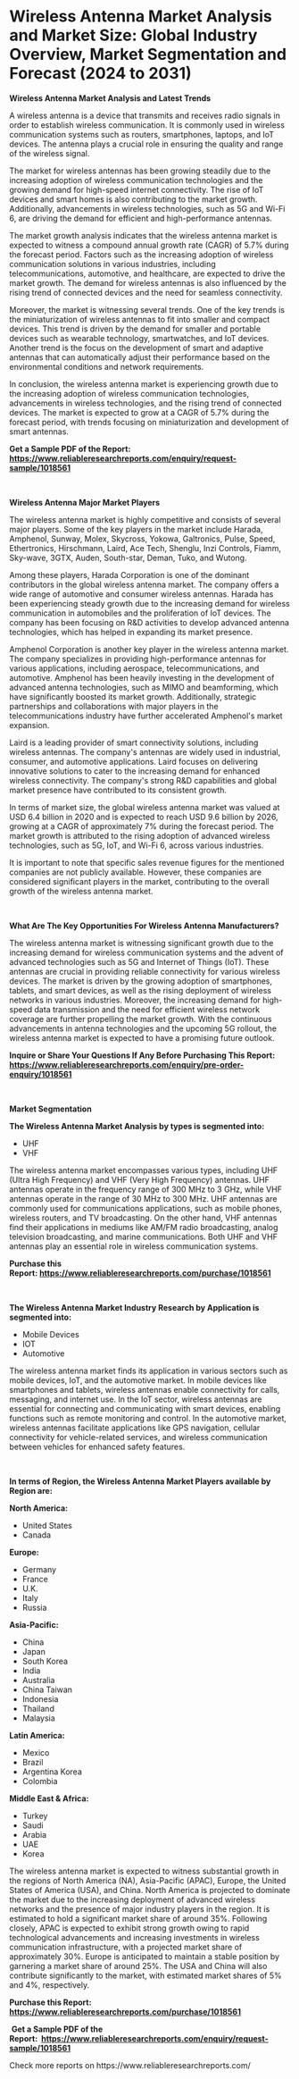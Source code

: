 <p><h1>Wireless Antenna Market Analysis and Market Size: Global Industry Overview, Market Segmentation and Forecast (2024 to 2031)</h1></p><p><strong>Wireless Antenna Market Analysis and Latest Trends</strong></p>
<p><p>A wireless antenna is a device that transmits and receives radio signals in order to establish wireless communication. It is commonly used in wireless communication systems such as routers, smartphones, laptops, and IoT devices. The antenna plays a crucial role in ensuring the quality and range of the wireless signal.</p><p>The market for wireless antennas has been growing steadily due to the increasing adoption of wireless communication technologies and the growing demand for high-speed internet connectivity. The rise of IoT devices and smart homes is also contributing to the market growth. Additionally, advancements in wireless technologies, such as 5G and Wi-Fi 6, are driving the demand for efficient and high-performance antennas.</p><p>The market growth analysis indicates that the wireless antenna market is expected to witness a compound annual growth rate (CAGR) of 5.7% during the forecast period. Factors such as the increasing adoption of wireless communication solutions in various industries, including telecommunications, automotive, and healthcare, are expected to drive the market growth. The demand for wireless antennas is also influenced by the rising trend of connected devices and the need for seamless connectivity.</p><p>Moreover, the market is witnessing several trends. One of the key trends is the miniaturization of wireless antennas to fit into smaller and compact devices. This trend is driven by the demand for smaller and portable devices such as wearable technology, smartwatches, and IoT devices. Another trend is the focus on the development of smart and adaptive antennas that can automatically adjust their performance based on the environmental conditions and network requirements.</p><p>In conclusion, the wireless antenna market is experiencing growth due to the increasing adoption of wireless communication technologies, advancements in wireless technologies, and the rising trend of connected devices. The market is expected to grow at a CAGR of 5.7% during the forecast period, with trends focusing on miniaturization and development of smart antennas.</p></p>
<p><strong>Get a Sample PDF of the Report:&nbsp; <a href="https://www.reliableresearchreports.com/enquiry/request-sample/1018561">https://www.reliableresearchreports.com/enquiry/request-sample/1018561</a></strong></p>
<p>&nbsp;</p>
<p><strong>Wireless Antenna Major Market Players</strong></p>
<p><p>The wireless antenna market is highly competitive and consists of several major players. Some of the key players in the market include Harada, Amphenol, Sunway, Molex, Skycross, Yokowa, Galtronics, Pulse, Speed, Ethertronics, Hirschmann, Laird, Ace Tech, Shenglu, Inzi Controls, Fiamm, Sky-wave, 3GTX, Auden, South-star, Deman, Tuko, and Wutong.</p><p>Among these players, Harada Corporation is one of the dominant contributors in the global wireless antenna market. The company offers a wide range of automotive and consumer wireless antennas. Harada has been experiencing steady growth due to the increasing demand for wireless communication in automobiles and the proliferation of IoT devices. The company has been focusing on R&D activities to develop advanced antenna technologies, which has helped in expanding its market presence.</p><p>Amphenol Corporation is another key player in the wireless antenna market. The company specializes in providing high-performance antennas for various applications, including aerospace, telecommunications, and automotive. Amphenol has been heavily investing in the development of advanced antenna technologies, such as MIMO and beamforming, which have significantly boosted its market growth. Additionally, strategic partnerships and collaborations with major players in the telecommunications industry have further accelerated Amphenol's market expansion.</p><p>Laird is a leading provider of smart connectivity solutions, including wireless antennas. The company's antennas are widely used in industrial, consumer, and automotive applications. Laird focuses on delivering innovative solutions to cater to the increasing demand for enhanced wireless connectivity. The company's strong R&D capabilities and global market presence have contributed to its consistent growth.</p><p>In terms of market size, the global wireless antenna market was valued at USD 6.4 billion in 2020 and is expected to reach USD 9.6 billion by 2026, growing at a CAGR of approximately 7% during the forecast period. The market growth is attributed to the rising adoption of advanced wireless technologies, such as 5G, IoT, and Wi-Fi 6, across various industries.</p><p>It is important to note that specific sales revenue figures for the mentioned companies are not publicly available. However, these companies are considered significant players in the market, contributing to the overall growth of the wireless antenna market.</p></p>
<p>&nbsp;</p>
<p><strong>What Are The Key Opportunities For Wireless Antenna Manufacturers?</strong></p>
<p><p>The wireless antenna market is witnessing significant growth due to the increasing demand for wireless communication systems and the advent of advanced technologies such as 5G and Internet of Things (IoT). These antennas are crucial in providing reliable connectivity for various wireless devices. The market is driven by the growing adoption of smartphones, tablets, and smart devices, as well as the rising deployment of wireless networks in various industries. Moreover, the increasing demand for high-speed data transmission and the need for efficient wireless network coverage are further propelling the market growth. With the continuous advancements in antenna technologies and the upcoming 5G rollout, the wireless antenna market is expected to have a promising future outlook.</p></p>
<p><strong>Inquire or Share Your Questions If Any Before Purchasing This Report: <a href="https://www.reliableresearchreports.com/enquiry/pre-order-enquiry/1018561">https://www.reliableresearchreports.com/enquiry/pre-order-enquiry/1018561</a></strong></p>
<p>&nbsp;</p>
<p><strong>Market Segmentation</strong></p>
<p><strong>The Wireless Antenna Market Analysis by types is segmented into:</strong></p>
<p><ul><li>UHF</li><li>VHF</li></ul></p>
<p><p>The wireless antenna market encompasses various types, including UHF (Ultra High Frequency) and VHF (Very High Frequency) antennas. UHF antennas operate in the frequency range of 300 MHz to 3 GHz, while VHF antennas operate in the range of 30 MHz to 300 MHz. UHF antennas are commonly used for communications applications, such as mobile phones, wireless routers, and TV broadcasting. On the other hand, VHF antennas find their applications in mediums like AM/FM radio broadcasting, analog television broadcasting, and marine communications. Both UHF and VHF antennas play an essential role in wireless communication systems.</p></p>
<p><strong>Purchase this Report:&nbsp;<a href="https://www.reliableresearchreports.com/purchase/1018561">https://www.reliableresearchreports.com/purchase/1018561</a></strong></p>
<p>&nbsp;</p>
<p><strong>The Wireless Antenna Market Industry Research by Application is segmented into:</strong></p>
<p><ul><li>Mobile Devices</li><li>IOT</li><li>Automotive</li></ul></p>
<p><p>The wireless antenna market finds its application in various sectors such as mobile devices, IoT, and the automotive market. In mobile devices like smartphones and tablets, wireless antennas enable connectivity for calls, messaging, and internet use. In the IoT sector, wireless antennas are essential for connecting and communicating with smart devices, enabling functions such as remote monitoring and control. In the automotive market, wireless antennas facilitate applications like GPS navigation, cellular connectivity for vehicle-related services, and wireless communication between vehicles for enhanced safety features.</p></p>
<p>&nbsp;</p>
<p><strong>In terms of Region, the Wireless Antenna Market Players available by Region are:</strong></p>
<p>
    <p> <strong> North America: </strong>
        <ul>
            <li>United States</li>
            <li>Canada</li>
        </ul>
        </p> 
    <p> <strong> Europe: </strong>
        <ul>
            <li>Germany</li>
            <li>France</li>
            <li>U.K.</li>
            <li>Italy</li>
            <li>Russia</li>
        </ul>
        </p> 
    <p> <strong> Asia-Pacific: </strong>
        <ul>
            <li>China</li>
            <li>Japan</li>
            <li>South Korea</li>
            <li>India</li>
            <li>Australia</li>
            <li>China Taiwan</li>
            <li>Indonesia</li>
            <li>Thailand</li>
            <li>Malaysia</li>
        </ul>
        </p> 
    <p> <strong> Latin America: </strong>
        <ul>
            <li>Mexico</li>
            <li>Brazil</li>
            <li>Argentina Korea</li>
            <li>Colombia</li>
        </ul>
        </p> 
    <p> <strong> Middle East & Africa: </strong>
        <ul>
            <li>Turkey</li>
            <li>Saudi</li>
            <li>Arabia</li>
            <li>UAE</li>
            <li>Korea</li>
        </ul>
    </p>
    </p>
<p><p>The wireless antenna market is expected to witness substantial growth in the regions of North America (NA), Asia-Pacific (APAC), Europe, the United States of America (USA), and China. North America is projected to dominate the market due to the increasing deployment of advanced wireless networks and the presence of major industry players in the region. It is estimated to hold a significant market share of around 35%. Following closely, APAC is expected to exhibit strong growth owing to rapid technological advancements and increasing investments in wireless communication infrastructure, with a projected market share of approximately 30%. Europe is anticipated to maintain a stable position by garnering a market share of around 25%. The USA and China will also contribute significantly to the market, with estimated market shares of 5% and 4%, respectively.</p></p>
<p><strong>Purchase this Report: <a href="https://www.reliableresearchreports.com/purchase/1018561">https://www.reliableresearchreports.com/purchase/1018561</a></strong></p>
<p>&nbsp;<strong>Get a Sample PDF of the Report:&nbsp;&nbsp;<a href="https://www.reliableresearchreports.com/enquiry/request-sample/1018561">https://www.reliableresearchreports.com/enquiry/request-sample/1018561</a></strong></p>
<p><strong></strong></p>
<p>Check more reports on https://www.reliableresearchreports.com/</p>